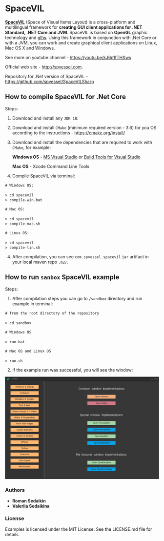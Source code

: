 # SpaceVIL
**[SpaceVIL](http://spvessel.com/index.html)** (Space of Visual Items Layout) is a cross-platform and multilingual framework for **creating GUI client applications for .NET Standard, .NET Core and JVM**. SpaceVIL is based on **OpenGL** graphic technology and [glfw](https://www.glfw.org). Using this framework in conjunction with .Net Core or with a JVM, you can work and create graphical client applications on Linux, Mac OS X and Windows.

See more on youtube channel - https://youtu.be/kJ6n1fTHXws

Official web site - http://spvessel.com.

Repository for .Net version of SpaceVIL - https://github.com/spvessel/SpaceVILSharp

## How to compile SpaceVIL for .Net Core

Steps:

1. Download and install any `JDK 18`:

2. Download and install `CMake` (minimum required version - 3.6) for you OS according to the instructions - https://cmake.org/install/

3. Download and install the dependencies that are required to work with `CMake`, for example:

    **Windows OS** - [MS Visual Studio](https://visualstudio.microsoft.com) or [Build Tools for Visual Studio](https://visualstudio.microsoft.com/downloads/)

    **Mac OS** - Xcode Command Line Tools

4. Compile SpaceVIL via terminal:

```
# Windows OS:

> cd spacevil
> compile-win.bat
```

```
# Mac OS:

> cd spacevil
> compile-mac.sh
```


```
# Linux OS:

> cd spacevil
> compile-lin.sh
```

4. After compilation, you can see `com.spvessel.spacevil` `jar` artifact in your local maven repo `.m2/`.


## How to run `sanbox` SpaceVIL example

Steps:

1. After compilation steps you can go to `/sandbox` directory and run example in terminal:

```
# from the root directory of the repository

> cd sandbox
```

```
# Windows OS

> run.bat
```

```
# Mac OS and Linux OS

> run.sh
```


2. If the example run was successful, you will see the window:

<img src="images/sandbox.png" alt="sandbox" width="600"/>


### Authors
* **Roman Sedaikin**
* **Valeriia Sedaikina**


### License

Examples is licensed under the MIT License. See the LICENSE.md file for details.
